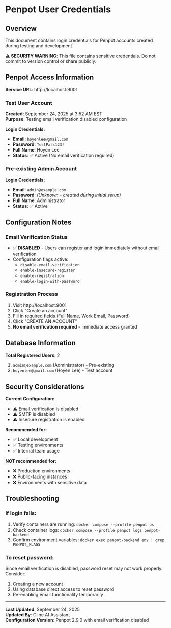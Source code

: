 # Penpot User Credentials

## Overview
This document contains login credentials for Penpot accounts created during testing and development.

**⚠️ SECURITY WARNING**: This file contains sensitive credentials. Do not commit to version control or share publicly.

## Penpot Access Information

**Service URL**: http://localhost:9001

### Test User Account
**Created**: September 24, 2025 at 3:52 AM EST  
**Purpose**: Testing email verification disabled configuration

**Login Credentials:**
- **Email**: `hoyenlee@gmail.com`
- **Password**: `TestPass123!`
- **Full Name**: Hoyen Lee
- **Status**: ✅ Active (No email verification required)

### Pre-existing Admin Account
**Login Credentials:**
- **Email**: `admin@example.com`
- **Password**: *(Unknown - created during initial setup)*
- **Full Name**: Administrator
- **Status**: ✅ Active

## Configuration Notes

### Email Verification Status
- ✅ **DISABLED** - Users can register and login immediately without email verification
- Configuration flags active:
  - `disable-email-verification`
  - `enable-insecure-register`
  - `enable-registration`
  - `enable-login-with-password`

### Registration Process
1. Visit http://localhost:9001
2. Click "Create an account"
3. Fill in required fields (Full Name, Work Email, Password)
4. Click "CREATE AN ACCOUNT"
5. **No email verification required** - immediate access granted

## Database Information

**Total Registered Users**: 2
1. `admin@example.com` (Administrator) - Pre-existing
2. `hoyenlee@gmail.com` (Hoyen Lee) - Test account

## Security Considerations

**Current Configuration:**
- ⚠️ Email verification is disabled
- ⚠️ SMTP is disabled
- ⚠️ Insecure registration is enabled

**Recommended for:**
- ✅ Local development
- ✅ Testing environments
- ✅ Internal team usage

**NOT recommended for:**
- ❌ Production environments
- ❌ Public-facing instances
- ❌ Environments with sensitive data

## Troubleshooting

### If login fails:
1. Verify containers are running: `docker compose --profile penpot ps`
2. Check container logs: `docker compose --profile penpot logs penpot-backend`
3. Confirm environment variables: `docker exec penpot-backend env | grep PENPOT_FLAGS`

### To reset password:
Since email verification is disabled, password reset may not work properly. Consider:
1. Creating a new account
2. Using database direct access to reset password
3. Re-enabling email functionality temporarily

---

**Last Updated**: September 24, 2025  
**Updated By**: Cline AI Assistant  
**Configuration Version**: Penpot 2.9.0 with email verification disabled
